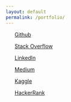 ```yaml
---
layout: default
permalink: /portfolio/
---
```



<ul>
	<a href="https://github.com/jankrepl">
	  <i class="fab fa-github"></i> Github
	</a>
</ul>

<ul>
	<a href="https://stackoverflow.com/users/6632199">
	  <i class="fab fa-stack-overflow"></i> Stack Overflow
	</a>
</ul>

<ul>
	<a href="https://www.linkedin.com/in/jankrepl">
	  <i class="fab fa-linkedin"></i> LinkedIn
	</a>
</ul>

<ul>
	<a href="https://medium.com/@kjan.official">
	  <i class="fab fa-medium"></i> Medium
	</a>
</ul>


<ul>
	<a href="https://www.kaggle.com/jankrepl">
	  <i class="far fa-circle"></i> Kaggle
	</a>
</ul>

<ul>
	<a href="https://www.hackerrank.com/jankrepl">
	  <i class="far fa-circle"></i> HackerRank
	</a>
</ul>






<link rel="stylesheet" href="//maxcdn.bootstrapcdn.com/font-awesome/4.3.0/css/font-awesome.min.css">
